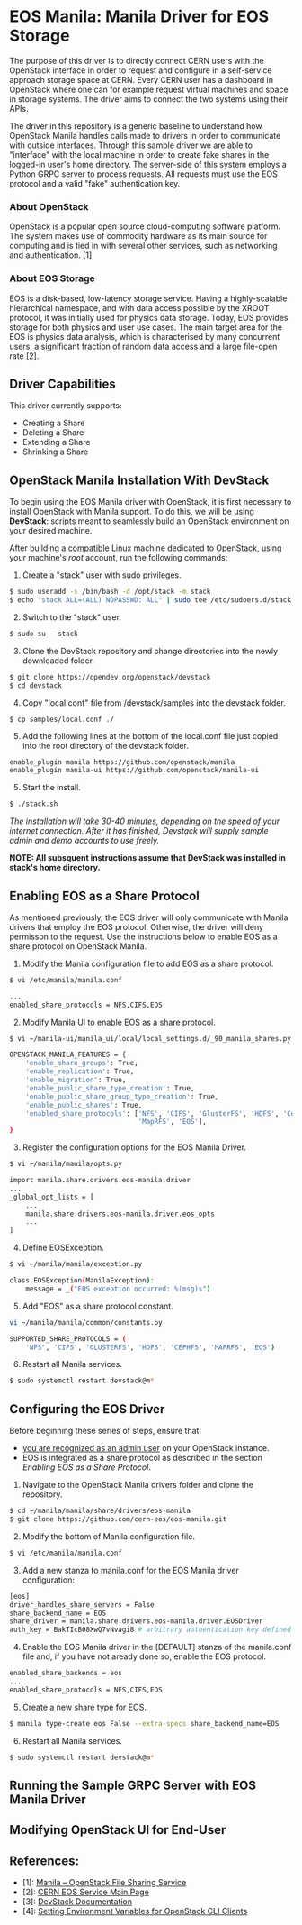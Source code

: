 # EOS Manila: Manila Driver for EOS Storage
The purpose of this driver is to directly connect CERN users with the OpenStack interface in order to request and configure in a self-service approach storage space at CERN. Every CERN user has a dashboard in OpenStack where one can for example request virtual machines and space in storage systems. The driver aims to connect the two systems using their APIs. 

The driver in this repository is a generic baseline to understand how OpenStack Manila handles calls made to drivers in order to communicate with outside interfaces. Through this sample driver we are able to "interface" with the local machine in order to create fake shares in the logged-in user's home directory. The server-side of this system employs a Python GRPC server to process requests. All requests must use the EOS protocol and a valid "fake" authentication key.

### About OpenStack
OpenStack is a popular open source cloud-computing software platform. The system makes use of commodity hardware as its main source for computing and is tied in with several other services, such as networking and authentication. \[1\] 

### About EOS Storage
EOS is a disk-based, low-latency storage service. Having a highly-scalable hierarchical namespace, and with data access possible by the XROOT protocol, it was initially used for physics data storage. Today, EOS provides storage for both physics and user use cases. The main target area for the EOS is physics data analysis, which is characterised by many concurrent users, a significant fraction of random data access and a large file-open rate \[2\]. 

## Driver Capabilities
This driver currently supports:

 - Creating a Share
 - Deleting a Share
 - Extending a Share
 - Shrinking a Share

## OpenStack Manila Installation With DevStack
To begin using the EOS Manila driver with OpenStack, it is first necessary to install OpenStack with Manila support. To do this, we will be using **DevStack**: scripts meant to seamlessly build an OpenStack environment on your desired machine. 

After building a [compatible](https://docs.openstack.org/sahara/latest/contributor/devstack.html) Linux machine dedicated to OpenStack, using your machine's *root* account, run the following commands:

1. Create a "stack" user with sudo privileges.

```sh
$ sudo useradd -s /bin/bash -d /opt/stack -m stack
$ echo "stack ALL=(ALL) NOPASSWD: ALL" | sudo tee /etc/sudoers.d/stack
```

2. Switch to the "stack" user.

```sh
$ sudo su - stack
```

3. Clone the DevStack repository and change directories into the newly downloaded folder.

```sh
$ git clone https://opendev.org/openstack/devstack
$ cd devstack
```
4. Copy "local.conf" file from /devstack/samples into the devstack folder. 

```
$ cp samples/local.conf ./
```

5. Add the following lines at the bottom of the local.conf file just copied into the root directory of the devstack folder.

```sh
enable_plugin manila https://github.com/openstack/manila
enable_plugin manila-ui https://github.com/openstack/manila-ui
```

5. Start the install.

```sh
$ ./stack.sh
```

*The installation will take 30-40 minutes, depending on the speed of your internet connection. After it has finished, Devstack will supply sample admin and demo accounts to use freely.*

**NOTE: All subsquent instructions assume that DevStack was installed in stack's home directory.**

## Enabling EOS as a Share Protocol
As mentioned previously, the EOS driver will only communicate with Manila drivers that employ the EOS protocol. Otherwise, the driver will deny permisson to the request. Use the instructions below to enable EOS as a share protocol on OpenStack Manila.


1. Modify the Manila configuration file to add EOS as a share protocol.
```sh
$ vi /etc/manila/manila.conf
```

```sh
...
enabled_share_protocols = NFS,CIFS,EOS
```

2. Modify Manila UI to enable EOS as a share protocol.
```sh
$ vi ~/manila-ui/manila_ui/local/local_settings.d/_90_manila_shares.py
```

```sh
OPENSTACK_MANILA_FEATURES = {
    'enable_share_groups': True,
    'enable_replication': True,
    'enable_migration': True,
    'enable_public_share_type_creation': True,
    'enable_public_share_group_type_creation': True,
    'enable_public_shares': True,
    'enabled_share_protocols': ['NFS', 'CIFS', 'GlusterFS', 'HDFS', 'CephFS',
                                'MapRFS', 'EOS'],
}
```

3. Register the configuration options for the EOS Manila Driver.
```sh
$ vi ~/manila/manila/opts.py
```

```sh
import manila.share.drivers.eos-manila.driver
...
_global_opt_lists = [
    ...
    manila.share.drivers.eos-manila.driver.eos_opts
    ...
]
```

4. Define EOSException.
```sh
$ vi ~/manila/manila/exception.py
```

```sh
class EOSException(ManilaException):
    message = _("EOS exception occurred: %(msg)s")
```

5. Add "EOS" as a share protocol constant.
```sh
vi ~/manila/manila/common/constants.py
```

```sh
SUPPORTED_SHARE_PROTOCOLS = (
    'NFS', 'CIFS', 'GLUSTERFS', 'HDFS', 'CEPHFS', 'MAPRFS', 'EOS')
```

6. Restart all Manila services.
```sh
$ sudo systemctl restart devstack@m*
```

## Configuring the EOS Driver

Before beginning these series of steps, ensure that:

* [you are recognized as an admin user](https://docs.oracle.com/cd/E78305_01/E78304/html/openstack-envars.html) on your OpenStack instance.
* EOS is integrated as a share protocol as described in the section *Enabling EOS as a Share Protocol*.

1. Navigate to the OpenStack Manila drivers folder and clone the repository.

```sh
$ cd ~/manila/manila/share/drivers/eos-manila
$ git clone https://github.com/cern-eos/eos-manila.git
```

2. Modify the bottom of Manila configuration file.
```sh
$ vi /etc/manila/manila.conf
```

3. Add a new stanza to manila.conf for the EOS Manila driver configuration:
```sh
[eos]
driver_handles_share_servers = False
share_backend_name = EOS
share_driver = manila.share.drivers.eos-manila.driver.EOSDriver
auth_key = BakTIcB08XwQ7vNvagi8 # arbitrary authentication key defined in server
```

4. Enable the EOS Manila driver in the [DEFAULT] stanza of the manila.conf file and, if you have not aready done so, enable the EOS protocol.
```sh
enabled_share_backends = eos
...
enabled_share_protocols = NFS,CIFS,EOS
```

5. Create a new share type for EOS.
```sh
$ manila type-create eos False --extra-specs share_backend_name=EOS
```

6. Restart all Manila services.
```sh
$ sudo systemctl restart devstack@m*
```

## Running the Sample GRPC Server with EOS Manila Driver


## Modifying OpenStack UI for End-User 


## References:
* \[1\]: [Manila – OpenStack File Sharing Service](https://zenodo.org/record/33192#.XTXBwHUzYeM)
* \[2\]: [CERN EOS Service Main Page](http://information-technology.web.cern.ch/services/eos-service)
* \[3\]: [DevStack Documentation](https://docs.openstack.org/devstack/latest/)
* \[4\]: [Setting Environment Variables for OpenStack CLI Clients](https://docs.oracle.com/cd/E78305_01/E78304/html/openstack-envars.html)